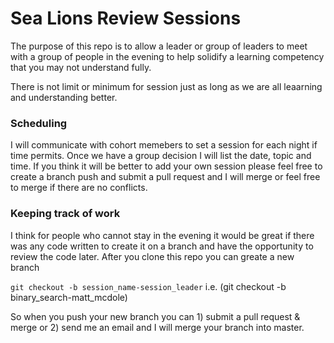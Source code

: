 # Sea Lions Review Sessions

The purpose of this repo is to allow a leader or group of leaders to meet with a group of people in the evening to help solidify a learning competency that you may not understand fully.

There is not limit or minimum for session just as long as we are all leaarning and understanding better.


### Scheduling

I will communicate with cohort memebers to set a session for each night if time permits. Once we have a group decision I will list the date, topic and time. If you think it will be better to add your own session please feel free to create a branch push and submit a pull request and I will merge or feel free to merge if there are no conflicts.


### Keeping track of work

I think for people who cannot stay in the evening it would be great if there was any code written to create it on a branch and have the opportunity to review the code later. After you clone this repo you can greate a new branch

```git checkout -b session_name-session_leader```
i.e. (git checkout -b binary_search-matt_mcdole)

So when you push your new branch you can 1) submit a pull request & merge or 2) send me an email and I will merge your branch into master.